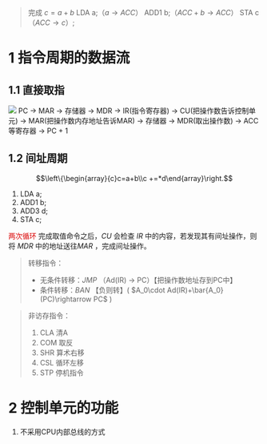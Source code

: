 > 完成 $c = a+b$
> LDA a;（$a \rightarrow ACC$）
> ADD1 b;（$ACC+b\rightarrow ACC$）
> STA c（$ACC\rightarrow c$）;

# 1 指令周期的数据流

## 1.1 直接取指
![](https://obsdian-img-1319433252.cos.ap-shanghai.myqcloud.com/2023-11-8-1.jpg)
PC -> MAR -> 存储器 -> MDR -> IR(指令寄存器) -> CU(把操作数告诉控制单元) -> MAR(把操作数内存地址告诉MAR) -> 存储器 -> MDR(取出操作数) -> ACC等寄存器 -> PC + 1

## 1.2 间址周期
$$\left\{\begin{array}{c}c=a+b\\c +=*d\end{array}\right.$$

1. LDA a;
2. ADD1 b;
3. ADD3 d;
4. STA c;

<font color = dark red>两次循环</font>
完成取值命令之后，$CU$ 会检查 $IR$ 中的内容，若发现其有间址操作，则将 $MDR$ 中的地址送往$MAR$ ，完成间址操作。

> 转移指令：
> - 无条件转移：$JMP$ （Ad(IR) -> PC）【把操作数地址存到PC中】
> - 条件转移：$BAN$ 【负则转】(  $A_0\cdot Ad(IR)+\bar{A_0}(PC)\rightarrow PC$  )

> 非访存指令：
> 1. CLA 清A
> 2. COM 取反
> 3. SHR 算术右移
> 4. CSL 循环左移
> 5. STP 停机指令

# 2 控制单元的功能

1. 不采用CPU内部总线的方式

